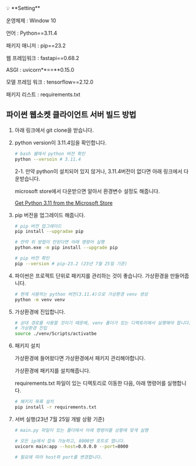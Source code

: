<aside>
💡 **Setting**

운영체제 : Window 10

언어 : Python==3.11.4

패키지 매니저 : pip==23.2

웹 프레임워크 : fastapi==0.68.2

ASGI : uvicorn**==**0.15.0

모델 프레임 워크 : tensorflow==2.12.0

패키지 리스트 : requirements.txt

</aside>

## 파이썬 웹소켓 클라이언트 서버 빌드 방법

1. 아래 링크에서 git clone을 받습니다.

   [](https://lab.ssafy.com/s09-webmobile1-sub2/S09P12A503/-/tree/master/etc/TaskTest/webSocketClient-Python)

2. python version이 3.11.4임을 확인합니다.

   ```bash
   # bash 쉘에서 python 버전 확인
   python --versoin # 3.11.4
   ```

   2-1. 만약 python이 설치되어 있지 않거나, 3.11.4버전이 없다면 아래 링크에서 다운받습니다.

   microsoft store에서 다운받으면 알아서 환경변수 설정도 해줍니다.

   [Get Python 3.11 from the Microsoft Store](https://www.microsoft.com/store/productId/9NRWMJP3717K)

3. pip 버전을 업그레이드 해줍니다.

   ```bash
   # pip 버전 업그레이드
   pip install --upgradae pip

   # 만약 위 방법이 안된다면 아래 명령어 실행
   python.exe -m pip install --upgrade pip

   # pip 버전 확인
   pip --version # pip-23.2 (23년 7월 25일 기준)
   ```

4. 파이썬은 프로젝트 단위로 패키지를 관리하는 것이 좋습니다. 가상환경을 만들어줍니다.

   ```bash
   # 현재 사용하는 python 버전(3.11.4)으로 가상환경 venv 생성
   python -m venv venv
   ```

5. 가상환경에 진입합니다.

   ```bash
   # 상대 경로를 사용할 것이기 때문에, venv 폴더가 있는 디렉토리에서 실행해야 합니다.
   # 가상환경 진입
   source ./venv/Scripts/activatbe
   ```

6. 패키지 설치

   가상환경에 들어왔다면 가상환경에서 패키지 관리해야합니다.

   가상환경에 패키지를 설치해줍니다.

   requirements.txt 파일이 있는 디렉토리로 이동한 다음, 아래 명령어를 실행합니다.

   ```bash
   # 패키지 목록 설치
   pip install -r requirements.txt
   ```

7. 서버 실행(23년 7월 25일 개발 상황 기준)

   ```bash
   # main.py 파일이 있는 폴더에서 아래 명령어를 상황에 맞게 실행

   # 모든 ip에서 접속 가능하고, 8000번 포트로 엽니다.
   uvicorn main:app --host=0.0.0.0 --port=8000

   # 필요에 따라 host와 port를 변경합니다.
   ```
